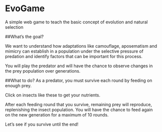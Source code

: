 # EvoGame
A simple web game to teach the basic concept of evolution and natural selection

##What’s the goal?

We want to understand how adaptations like camouflage, aposematism and mimicry can establish in a population under the selective pressure of predation 
and 
identify factors that can be important for this process.

You will play the predator and will have the chance to observe changes in the prey population over generations.


##What to do?
As a predator, you must survive each round by feeding on enough prey. 


Click on insects like these to get your nutrients.

After each feeding round that you survive, remaining prey will reproduce, replenishing the insect population. You will have the chance to feed again on the new generation for a maximum of 10 rounds.

Let’s see if you survive until the end!

